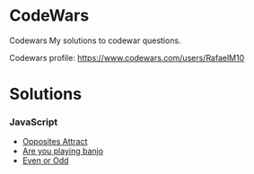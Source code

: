 # CodeWars

Codewars
My solutions to codewar questions.

Codewars profile: https://www.codewars.com/users/RafaelM10

# Solutions
 ### JavaScript

  - [Opposites Attract](https://github.com/RafaelM10/CodeWars/blob/main/javascript/loveFunc.md) 
  - [Are you playing banjo](https://github.com/RafaelM10/CodeWars/blob/main/javascript/areYouPlayingBanjo.md)
  - [Even or Odd](https://github.com/RafaelM10/CodeWars/blob/main/javascript/evenOrOdd.md)
